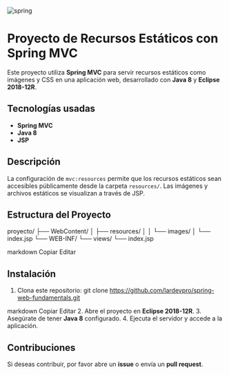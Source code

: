 ![spring](https://github.com/user-attachments/assets/393f81b2-c86f-4af3-a225-1cc1221cff82)


# Proyecto de Recursos Estáticos con Spring MVC

Este proyecto utiliza **Spring MVC** para servir recursos estáticos como imágenes y CSS en una aplicación web, desarrollado con **Java 8** y **Eclipse 2018-12R**.

## Tecnologías usadas

- **Spring MVC**
- **Java 8**
- **JSP**

## Descripción

La configuración de `mvc:resources` permite que los recursos estáticos sean accesibles públicamente desde la carpeta `resources/`. Las imágenes y archivos estáticos se visualizan a través de JSP.

## Estructura del Proyecto

proyecto/ ├── WebContent/ │ ├── resources/ │ │ └── images/ │ └── index.jsp └── WEB-INF/ └── views/ └── index.jsp

markdown
Copiar
Editar

## Instalación

1. Clona este repositorio:
git clone https://github.com/lardevpro/spring-web-fundamentals.git

markdown
Copiar
Editar
2. Abre el proyecto en **Eclipse 2018-12R**.
3. Asegúrate de tener **Java 8** configurado.
4. Ejecuta el servidor y accede a la aplicación.

## Contribuciones

Si deseas contribuir, por favor abre un **issue** o envía un **pull request**.

 

